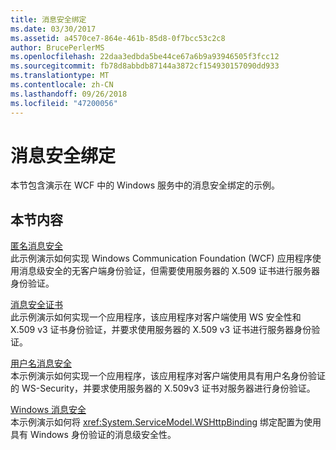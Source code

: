 ```yaml
---
title: 消息安全绑定
ms.date: 03/30/2017
ms.assetid: a4570ce7-864e-461b-85d8-0f7bcc53c2c8
author: BrucePerlerMS
ms.openlocfilehash: 22daa3edbda5be44ce67a6b9a93946505f3fcc12
ms.sourcegitcommit: fb78d8abbdb87144a3872cf154930157090dd933
ms.translationtype: MT
ms.contentlocale: zh-CN
ms.lasthandoff: 09/26/2018
ms.locfileid: "47200056"
---
```

# <a name="message-security-binding"></a>消息安全绑定
本节包含演示在 WCF 中的 Windows 服务中的消息安全绑定的示例。  
  
## <a name="in-this-section"></a>本节内容  
 [匿名消息安全](../../../../docs/framework/wcf/samples/message-security-anonymous.md)  
 此示例演示如何实现 Windows Communication Foundation (WCF) 应用程序使用消息级安全的无客户端身份验证，但需要使用服务器的 X.509 证书进行服务器身份验证。  
  
 [消息安全证书](../../../../docs/framework/wcf/samples/message-security-certificate.md)  
 此示例演示如何实现一个应用程序，该应用程序对客户端使用 WS 安全性和 X.509 v3 证书身份验证，并要求使用服务器的 X.509 v3 证书进行服务器身份验证。  
  
 [用户名消息安全](../../../../docs/framework/wcf/samples/message-security-user-name.md)  
 本示例演示如何实现一个应用程序，该应用程序对客户端使用具有用户名身份验证的 WS-Security，并要求使用服务器的 X.509v3 证书对服务器进行身份验证。  
  
 [Windows 消息安全](../../../../docs/framework/wcf/samples/message-security-windows.md)  
 本示例演示如何将 <xref:System.ServiceModel.WSHttpBinding> 绑定配置为使用具有 Windows 身份验证的消息级安全性。
